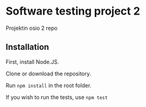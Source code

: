 # Software testing project 2
Projektin osio 2 repo
## Installation

First, install Node.JS.

Clone or download the repository.

Run ``npm install`` in the root folder.

If you wish to run the tests, use ``npm test``
